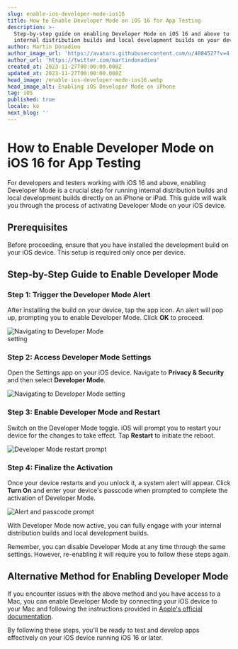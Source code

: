 ```yaml
---
slug: enable-ios-developer-mode-ios16
title: How to Enable Developer Mode on iOS 16 for App Testing
description: >-
  Step-by-step guide on enabling Developer Mode on iOS 16 and above to run
  internal distribution builds and local development builds on your device.
author: Martin Donadieu
author_image_url: 'https://avatars.githubusercontent.com/u/4084527?v=4'
author_url: 'https://twitter.com/martindonadieu'
created_at: 2023-11-27T00:00:00.000Z
updated_at: 2023-11-27T00:00:00.000Z
head_image: /enable-ios-developer-mode-ios16.webp
head_image_alt: Enabling iOS Developer Mode on iPhone
tag: iOS
published: true
locale: ko
next_blog: ''
---
```



# How to Enable Developer Mode on iOS 16 for App Testing

For developers and testers working with iOS 16 and above, enabling Developer Mode is a crucial step for running internal distribution builds and local development builds directly on an iPhone or iPad. This guide will walk you through the process of activating Developer Mode on your iOS device.

## Prerequisites

Before proceeding, ensure that you have installed the development build on your iOS device. This setup is required only once per device.

## Step-by-Step Guide to Enable Developer Mode

### Step 1: Trigger the Developer Mode Alert

After installing the build on your device, tap the app icon. An alert will pop up, prompting you to enable Developer Mode. Click **OK** to proceed.

<div class="mx-auto" style="width: 50%;">
  <img src="/ios-16-developer-mode-0.webp" alt="Navigating to Developer Mode setting">
</div>

### Step 2: Access Developer Mode Settings

Open the Settings app on your iOS device. Navigate to **Privacy & Security** and then select **Developer Mode**.

![Navigating to Developer Mode setting](/ios-16-developer-mode-1.webp)

### Step 3: Enable Developer Mode and Restart

Switch on the Developer Mode toggle. iOS will prompt you to restart your device for the changes to take effect. Tap **Restart** to initiate the reboot.

![Developer Mode restart prompt](/ios-16-developer-mode-2.webp)

### Step 4: Finalize the Activation

Once your device restarts and you unlock it, a system alert will appear. Click **Turn On** and enter your device's passcode when prompted to complete the activation of Developer Mode.

![Alert and passcode prompt](/ios-16-developer-mode-3.webp)

With Developer Mode now active, you can fully engage with your internal distribution builds and local development builds.

Remember, you can disable Developer Mode at any time through the same settings. However, re-enabling it will require you to follow these steps again.

## Alternative Method for Enabling Developer Mode

If you encounter issues with the above method and you have access to a Mac, you can enable Developer Mode by connecting your iOS device to your Mac and following the instructions provided in [Apple's official documentation](https://developer.apple.com/documentation/xcode/enabling-developer-mode-on-a-device/).

By following these steps, you'll be ready to test and develop apps effectively on your iOS device running iOS 16 or later.
